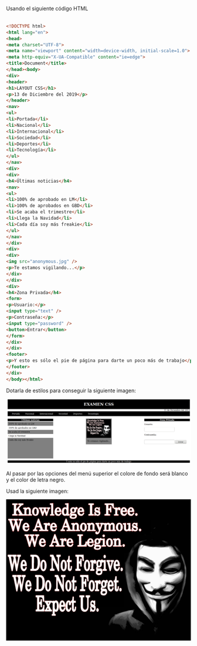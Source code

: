 Usando el siguiente código HTML
```html

<!DOCTYPE html>
<html lang="en">
<head>
<meta charset="UTF-8">
<meta name="viewport" content="width=device-width, initial-scale=1.0">
<meta http-equiv="X-UA-Compatible" content="ie=edge">
<title>Document</title>
</head><body>
<div>
<header>
<h1>LAYOUT CSS</h1>
<p>13 de Diciembre del 2019</p>
</header>
<nav>
<ul>
<li>Portada</li>
<li>Nacional</li>
<li>Internacional</li>
<li>Sociedad</li>
<li>Deportes</li>
<li>Tecnología</li>
</ul>
</nav>
<div>
<div>
<h4>Últimas noticias</h4>
<nav>
<ul>
<li>100% de aprobado en LM</li>
<li>100% de aprobados en GBD</li>
<li>Se acaba el trimestre</li>
<li>Llega la Navidad</li>
<li>Cada día soy más freakie</li>
</ul>
</nav>
</div>
<div>
<div>
<img src="anonymous.jpg" />
<p>Te estamos vigilando...</p>
</div>
</div>
<div>
<h4>Zona Privada</h4>
<form>
<p>Usuario:</p>
<input type="text" />
<p>Contraseña:</p>
<input type="password" />
<button>Entrar</button>
</form>
</div>
</div>
<footer>
<p>Y esto es sólo el pie de página para darte un poco más de trabajo</p>
</footer>
</div>
</body></html>
```

Dotarla de estilos para conseguir la siguiente imagen:

![GitHub Logo](layout.png)


Al pasar por las opciones del menú superior el colore de fondo será blanco y el color de letra negro.

Usad la siguiente imagen:

![GitHub Logo](anonymous.jpg)
